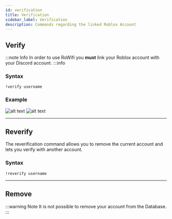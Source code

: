 ```yaml
---
id: verification
title: Verification
sidebar_label: Verification
description: Commands regarding the linked Roblox Account
---
```


## Verify

:::note Info
In order to use RoWifi you **must** link your Roblox account with your Discord account.
:::info

### Syntax
```text
!verify username
```

### Example
![alt text](https://media.discordapp.net/attachments/696472005817532458/719530057902587944/unknown.png?width=749&height=481 "Verification Command Example")
![alt text](https://media.discordapp.net/attachments/696472005817532458/719527754592288808/unknown.png?width=1026&height=276 "Verification Code Place")
___

## Reverify

The reverification command allows you to remove the current account and lets you verify with another account.

### Syntax

```text
!reverify username
```
___

## Remove

:::warning Note
It is not possible to remove your account from the Database.
:::